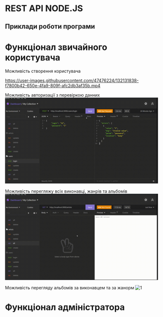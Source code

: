 




# REST API NODE.JS

## Приклади роботи програми

# Функціонал звичайного користувача
Можливість створення користувача

https://user-images.githubusercontent.com/47476224/132131838-f7800b42-650e-4fa9-809f-afc2db3af35b.mp4

Можливість авторизації з перевіркою данних
![1](./media/2.gif)

Можливість перегляжу всіх виконавці, жанрів та альбомів
![1](./media/3.gif)

Можливість перегляду альбомів за виконавцем та за жанорм
![1](./media/4.gif)


# Функціонал адміністратора
